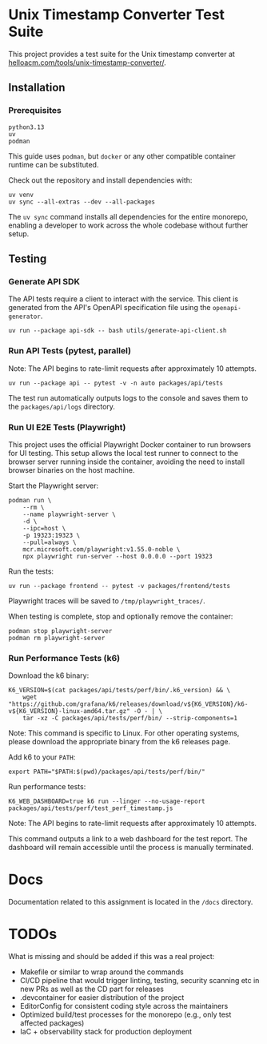 # Unix Timestamp Converter Test Suite

This project provides a test suite for the Unix timestamp converter at
[helloacm.com/tools/unix-timestamp-converter/](https://helloacm.com/tools/unix-timestamp-converter/).

## Installation

### Prerequisites

```
python3.13
uv
podman
```

This guide uses `podman`, but `docker` or any other compatible container runtime
can be substituted.

Check out the repository and install dependencies with:

```shell
uv venv
uv sync --all-extras --dev --all-packages
```

The `uv sync` command installs all dependencies for the entire monorepo,
enabling a developer to work across the whole codebase without further setup.

## Testing

### Generate API SDK

The API tests require a client to interact with the service. This client is
generated from the API's OpenAPI specification file using the `openapi-generator`.

```shell
uv run --package api-sdk -- bash utils/generate-api-client.sh
```

### Run API Tests (pytest, parallel)

Note: The API begins to rate-limit requests after approximately 10 attempts.

```shell
uv run --package api -- pytest -v -n auto packages/api/tests
```

The test run automatically outputs logs to the console and saves them to the
`packages/api/logs` directory.

### Run UI E2E Tests (Playwright)

This project uses the official Playwright Docker container to run browsers
for UI testing. This setup allows the local test runner to connect to the
browser server running inside the container, avoiding the need to install
browser binaries on the host machine.

Start the Playwright server:

```shell
podman run \
    --rm \
    --name playwright-server \
    -d \
    --ipc=host \
    -p 19323:19323 \
    --pull=always \
    mcr.microsoft.com/playwright:v1.55.0-noble \
    npx playwright run-server --host 0.0.0.0 --port 19323
```

Run the tests:

```shell
uv run --package frontend -- pytest -v packages/frontend/tests
```

Playwright traces will be saved to `/tmp/playwright_traces/`.

When testing is complete, stop and optionally remove the container:

```shell
podman stop playwright-server
podman rm playwright-server
```

### Run Performance Tests (k6)

Download the k6 binary:

```shell
K6_VERSION=$(cat packages/api/tests/perf/bin/.k6_version) && \
    wget "https://github.com/grafana/k6/releases/download/v${K6_VERSION}/k6-v${K6_VERSION}-linux-amd64.tar.gz" -O - | \
    tar -xz -C packages/api/tests/perf/bin/ --strip-components=1
```

Note: This command is specific to Linux. For other operating systems,
please download the appropriate binary from the k6 releases page.

Add k6 to your `PATH`:

```shell
export PATH="$PATH:$(pwd)/packages/api/tests/perf/bin/"
```

Run performance tests:

```shell
K6_WEB_DASHBOARD=true k6 run --linger --no-usage-report packages/api/tests/perf/test_perf_timestamp.js
```

Note: The API begins to rate-limit requests after approximately 10 attempts.

This command outputs a link to a web dashboard for the test report.
The dashboard will remain accessible until the process is manually terminated.

# Docs

Documentation related to this assignment is located in the `/docs` directory.

# TODOs

What is missing and should be added if this was a real project:

* Makefile or similar to wrap around the commands
* CI/CD pipeline that would trigger linting, testing, security scanning etc in new PRs
as well as the CD part for releases
* .devcontainer for easier distribution of the project
* EditorConfig for consistent coding style across the maintainers
* Optimized build/test processes for the monorepo (e.g., only test affected packages)
* IaC + observability stack for production deployment
